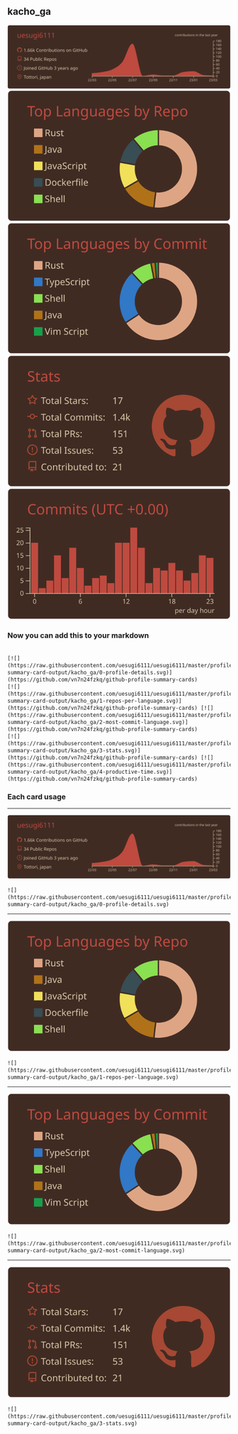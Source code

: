 ## kacho_ga

[![](./0-profile-details.svg)](https://github.com/vn7n24fzkq/github-profile-summary-cards)
[![](./1-repos-per-language.svg)](https://github.com/vn7n24fzkq/github-profile-summary-cards) [![](./2-most-commit-language.svg)](https://github.com/vn7n24fzkq/github-profile-summary-cards)
[![](./3-stats.svg)](https://github.com/vn7n24fzkq/github-profile-summary-cards) [![](./4-productive-time.svg)](https://github.com/vn7n24fzkq/github-profile-summary-cards)
### Now you can add this to your markdown
```

[![](https://raw.githubusercontent.com/uesugi6111/uesugi6111/master/profile-summary-card-output/kacho_ga/0-profile-details.svg)](https://github.com/vn7n24fzkq/github-profile-summary-cards)
[![](https://raw.githubusercontent.com/uesugi6111/uesugi6111/master/profile-summary-card-output/kacho_ga/1-repos-per-language.svg)](https://github.com/vn7n24fzkq/github-profile-summary-cards) [![](https://raw.githubusercontent.com/uesugi6111/uesugi6111/master/profile-summary-card-output/kacho_ga/2-most-commit-language.svg)](https://github.com/vn7n24fzkq/github-profile-summary-cards)
[![](https://raw.githubusercontent.com/uesugi6111/uesugi6111/master/profile-summary-card-output/kacho_ga/3-stats.svg)](https://github.com/vn7n24fzkq/github-profile-summary-cards) [![](https://raw.githubusercontent.com/uesugi6111/uesugi6111/master/profile-summary-card-output/kacho_ga/4-productive-time.svg)](https://github.com/vn7n24fzkq/github-profile-summary-cards)

```

### Each card usage
---

![](./0-profile-details.svg)

```
![](https://raw.githubusercontent.com/uesugi6111/uesugi6111/master/profile-summary-card-output/kacho_ga/0-profile-details.svg)
```

    

---

![](./1-repos-per-language.svg)

```
![](https://raw.githubusercontent.com/uesugi6111/uesugi6111/master/profile-summary-card-output/kacho_ga/1-repos-per-language.svg)
```

    

---

![](./2-most-commit-language.svg)

```
![](https://raw.githubusercontent.com/uesugi6111/uesugi6111/master/profile-summary-card-output/kacho_ga/2-most-commit-language.svg)
```

    

---

![](./3-stats.svg)

```
![](https://raw.githubusercontent.com/uesugi6111/uesugi6111/master/profile-summary-card-output/kacho_ga/3-stats.svg)
```

    
